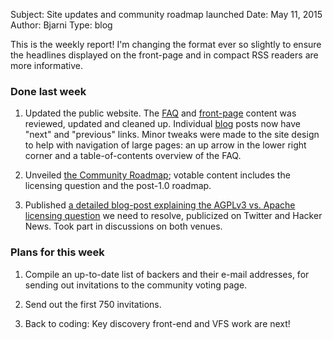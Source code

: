 Subject: Site updates and community roadmap launched
Date: May 11, 2015
Author: Bjarni
Type: blog

This is the weekly report!  I'm changing the format ever so slightly to
ensure the headlines displayed on the front-page and in compact RSS
readers are more informative.

### Done last week

1. Updated the public website. The [FAQ](/faq/) and [front-page](/) content
   was reviewed, updated and cleaned up. Individual [blog](/blog/) posts now
   have "next" and "previous" links. Minor tweaks were made to the site
   design to help with navigation of large pages: an up arrow in the lower
   right corner and a table-of-contents overview of the FAQ.

2. Unveiled [the Community Roadmap](/roadmap/); votable content includes
   the licensing question and the post-1.0 roadmap.

3. Published [a detailed blog-post explaining the AGPLv3 vs. Apache licensing
   question](/blog/2015-05-08_Choosing_a_License.html) we need to resolve,
   publicized on Twitter and Hacker News. Took part in discussions on both
   venues.

### Plans for this week

1. Compile an up-to-date list of backers and their e-mail addresses, for
   sending out invitations to the community voting page.

2. Send out the first 750 invitations.

3. Back to coding: Key discovery front-end and VFS work are next!

